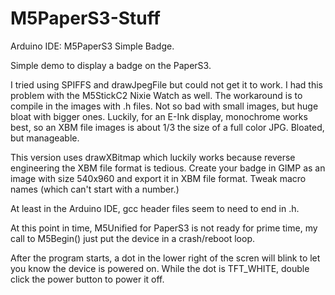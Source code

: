 # M5PaperS3-Stuff

Arduino IDE: M5PaperS3 Simple Badge.

Simple demo to display a badge on the PaperS3.

I tried using SPIFFS and drawJpegFile but could not get it to work. I had this problem with the M5StickC2 Nixie Watch as well. The workaround is to compile in the images with .h files. Not so bad with small images, but huge bloat with bigger ones. Luckily, for an E-Ink display, monochrome works best, so an XBM file images is about 1/3 the size of a full color JPG. Bloated, but manageable.

This version uses drawXBitmap which luckily works because reverse
engineering the XBM file format is tedious. Create your badge in GIMP as an image with size 540x960 and export it in XBM file format. Tweak macro names (which can't start with a number.)

At least in the Arduino IDE, gcc header files seem to need to end in .h.

At this point in time, M5Unified for PaperS3 is not ready for prime time,
my call to M5Begin() just put the device in a crash/reboot loop.

After the program starts, a dot in the lower right of the scren will blink
to let you know the device is powered on. While the dot is TFT_WHITE, 
double click the power button to power it off.





